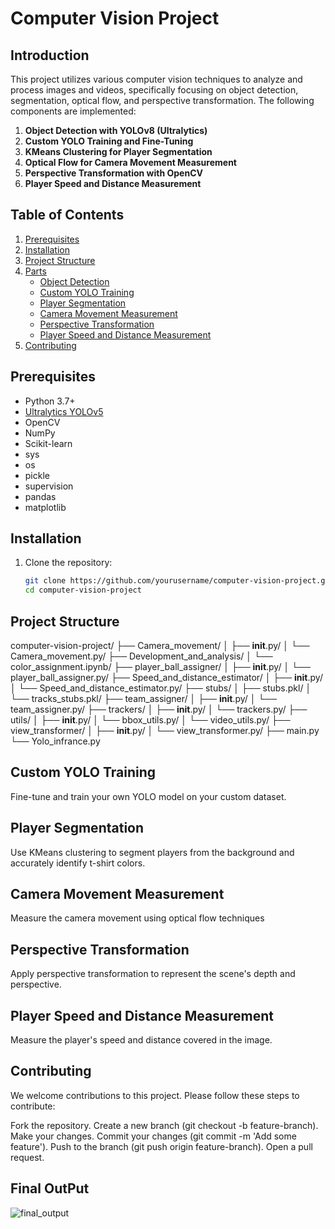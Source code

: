# Computer Vision Project

## Introduction
This project utilizes various computer vision techniques to analyze and process images and videos, specifically focusing on object detection, segmentation, optical flow, and perspective transformation. The following components are implemented:

1. **Object Detection with YOLOv8 (Ultralytics)**
2. **Custom YOLO Training and Fine-Tuning**
3. **KMeans Clustering for Player Segmentation**
4. **Optical Flow for Camera Movement Measurement**
5. **Perspective Transformation with OpenCV**
6. **Player Speed and Distance Measurement**

## Table of Contents
1. [Prerequisites](#prerequisites)
2. [Installation](#installation)
3. [Project Structure](#project-structure)
4. [Parts](#usage)
    - [Object Detection](#object-detection)
    - [Custom YOLO Training](#custom-yolo-training)
    - [Player Segmentation](#player-segmentation)
    - [Camera Movement Measurement](#camera-movement-measurement)
    - [Perspective Transformation](#perspective-transformation)
    - [Player Speed and Distance Measurement](#player-speed-and-distance-measurement)
5. [Contributing](#contributing)


## Prerequisites
- Python 3.7+
- [Ultralytics YOLOv5](https://github.com/ultralytics/yolov5)
- OpenCV
- NumPy
- Scikit-learn
- sys
- os
- pickle
- supervision
- pandas
- matplotlib

## Installation
1. Clone the repository:
    ```sh
    git clone https://github.com/yourusername/computer-vision-project.git
    cd computer-vision-project
    ```

## Project Structure
computer-vision-project/
├── Camera_movement/
│ ├── __init__.py/
│ └── Camera_movement.py/
├── Development_and_analysis/
│ └── color_assignment.ipynb/
├── player_ball_assigner/
│ ├── __init__.py/
│ └── player_ball_assigner.py/
├── Speed_and_distance_estimator/
│ ├── __init__.py/
│ └── Speed_and_distance_estimator.py/
├── stubs/
│ ├── stubs.pkl/
│ └── tracks_stubs.pkl/
├── team_assigner/
│ ├── __init__.py/
│ └── team_assigner.py/
├── trackers/
│ ├── __init__.py/
│ └── trackers.py/
├── utils/
│ ├── __init__.py/
│ └── bbox_utils.py/
│ └── video_utils.py/
├── view_transformer/
│ ├── __init__.py/
│ └── view_transformer.py/
├── main.py
└── Yolo_infrance.py

## Custom YOLO Training
Fine-tune and train your own YOLO model on your custom dataset.

## Player Segmentation
Use KMeans clustering to segment players from the background and accurately identify t-shirt colors.

## Camera Movement Measurement
Measure the camera movement using optical flow techniques

## Perspective Transformation
Apply perspective transformation to represent the scene's depth and perspective.

## Player Speed and Distance Measurement
Measure the player's speed and distance covered in the image.

## Contributing
We welcome contributions to this project. Please follow these steps to contribute:

Fork the repository.
Create a new branch (git checkout -b feature-branch).
Make your changes.
Commit your changes (git commit -m 'Add some feature').
Push to the branch (git push origin feature-branch).
Open a pull request.


## Final OutPut
![final_output](https://github.com/user-attachments/assets/1db44106-1d65-4ee6-8acd-41f0931023c2)
